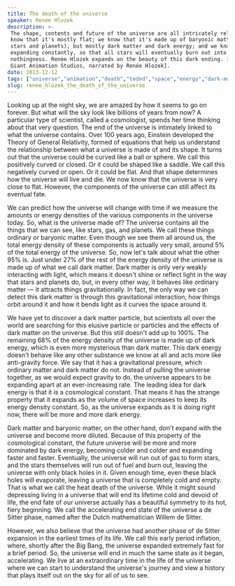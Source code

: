```yaml
---
title: The death of the universe
speaker: Renée Hlozek
description: >-
 The shape, contents and future of the universe are all intricately related. We
 know that it's mostly flat; we know that it's made up of baryonic matter (like
 stars and planets), but mostly dark matter and dark energy; and we know that it's
 expanding constantly, so that all stars will eventually burn out into a cold
 nothingness. Renée Hlozek expands on the beauty of this dark ending. [Directed by
 Giant Animation Studios, narrated by Renée Hlozek].
date: 2013-12-12
tags: ["universe","animation","death","teded","space","energy","dark-matter","science"]
slug: renee_hlozek_the_death_of_the_universe
---
```


Looking up at the night sky, we are amazed by how it seems to go on forever. But what will
the sky look like billions of years from now? A particular type of scientist, called a
cosmologist, spends her time thinking about that very question. The end of the universe is
intimately linked to what the universe contains. Over 100 years ago, Einstein developed
the Theory of General Relativity, formed of equations that help us understand the
relationship between what a universe is made of and its shape. It turns out that the
universe could be curved like a ball or sphere. We call this positively curved or closed.
Or it could be shaped like a saddle. We call this negatively curved or open. Or it could
be flat. And that shape determines how the universe will live and die. We now know that
the universe is very close to flat. However, the components of the universe can still
affect its eventual fate.

We can predict how the universe will change with time if we measure the amounts or energy
densities of the various components in the universe today. So, what is the universe made
of? The universe contains all the things that we can see, like stars, gas, and planets. We
call these things ordinary or baryonic matter. Even though we see them all around us, the
total energy density of these components is actually very small, around 5% of the total
energy of the universe. So, now let's talk about what the other 95% is. Just under 27% of
the rest of the energy density of the universe is made up of what we call dark matter.
Dark matter is only very weakly interacting with light, which means it doesn't shine or
reflect light in the way that stars and planets do, but, in every other way, it behaves
like ordinary matter — it attracts things gravitationally. In fact, the only way we can
detect this dark matter is through this gravitational interaction, how things orbit around
it and how it bends light as it curves the space around it.

We have yet to discover a dark matter particle, but scientists all over the world are
searching for this elusive particle or particles and the effects of dark matter on the
universe. But this still doesn't add up to 100%. The remaining 68% of the energy density
of the universe is made up of dark energy, which is even more mysterious than dark matter.
This dark energy doesn't behave like any other substance we know at all and acts more like
anti-gravity force. We say that it has a gravitational pressure, which ordinary matter and
dark matter do not. Instead of pulling the universe together, as we would expect gravity
to do, the universe appears to be expanding apart at an ever-increasing rate. The leading
idea for dark energy is that it is a cosmological constant. That means it has the strange
property that it expands as the volume of space increases to keep its energy density
constant. So, as the universe expands as it is doing right now, there will be more and
more dark energy.

Dark matter and baryonic matter, on the other hand, don't expand with the universe and
become more diluted. Because of this property of the cosmological constant, the future
universe will be more and more dominated by dark energy, becoming colder and colder and
expanding faster and faster. Eventually, the universe will run out of gas to form stars,
and the stars themselves will run out of fuel and burn out, leaving the universe with only
black holes in it. Given enough time, even these black holes will evaporate, leaving a
universe that is completely cold and empty. That is what we call the heat death of the
universe. While it might sound depressing living in a universe that will end its lifetime
cold and devoid of life, the end fate of our universe actually has a beautiful symmetry to
its hot, fiery beginning. We call the accelerating end state of the universe a de Sitter
phase, named after the Dutch mathematician Willem de Sitter.

However, we also believe that the universe had another phase of de Sitter expansion in the
earliest times of its life. We call this early period inflation, where, shortly after the
Big Bang, the universe expanded extremely fast for a brief period. So, the universe will
end in much the same state as it began, accelerating. We live at an extraordinary time in
the life of the universe where we can start to understand the universe's journey and view
a history that plays itself out on the sky for all of us to see.

<!--
ad_duration=0
event="TED-Ed"
external_start_time=0
intro_duration=0
is_subtitle_required="False"
is_talk_featured="False"
language="en"
language_swap="False"
native_language="en"
number_of_related_talks=6
number_of_speakers=1
number_of_subtitled_videos=0
number_of_tags=8
number_of_talk_download_languages=25
number_of_talk_more_resources=0
number_of_talk_recommendations=0
number_of_talks_take_actions=0
post_ad_duration=0
published_timestamp="2019-04-12 17:11:53"
recording_date="2013-12-12"
speaker_is_published=0
speaker_name="Renée Hlozek"
talk_name="The death of the universe"
talks_tags=["universe","animation","death","teded","space","energy","dark-matter","science"]
url_photo_talk="https://s3.amazonaws.com/talkstar-photos/uploads/72f6d7c0-4428-42ec-a37c-9b591827e8d0/210_universe.jpg"
url_webpage="https://www.ted.com/talks/renee_hlozek_the_death_of_the_universe"
video_type_name="TED-Ed Original"
-->